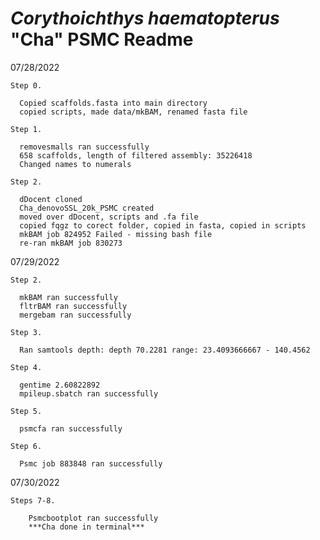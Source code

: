 # <i>Corythoichthys haematopterus</i> "Cha" PSMC Readme

07/28/2022

    Step 0. 
  
      Copied scaffolds.fasta into main directory
      copied scripts, made data/mkBAM, renamed fasta file
    
    Step 1.
  
      removesmalls ran successfully
      658 scaffolds, length of filtered assembly: 35226418
      Changed names to numerals
   
    Step 2.

      dDocent cloned
      Cha_denovoSSL_20k_PSMC created
      moved over dDocent, scripts and .fa file
      copied fqgz to corect folder, copied in fasta, copied in scripts
      mkBAM job 824952 Failed - missing bash file
      re-ran mkBAM job 830273

07/29/2022

    Step 2.
    
      mkBAM ran successfully
      fltrBAM ran successfully
      mergebam ran successfully
    
    Step 3.
  
      Ran samtools depth: depth 70.2281 range: 23.4093666667 - 140.4562
  
    Step 4.
    
      gentime 2.60822892
      mpileup.sbatch ran successfully
    
    Step 5.
  
      psmcfa ran successfully
    
    Step 6.
  
      Psmc job 883848 ran successfully
      
 07/30/2022
 
    Steps 7-8.
    
        Psmcbootplot ran successfully
        ***Cha done in terminal***
